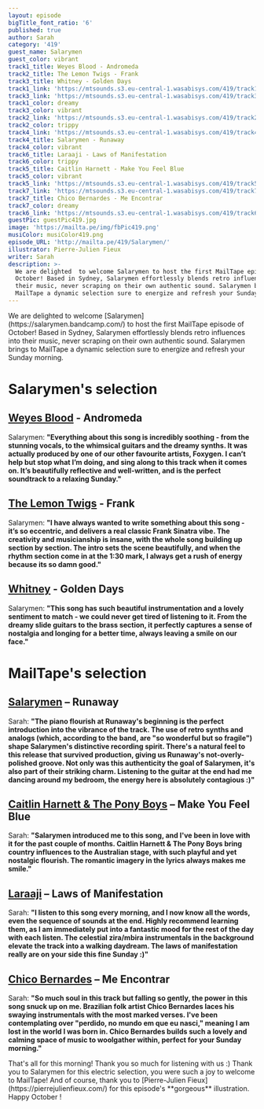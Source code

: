```yaml
---
layout: episode
bigTitle_font_ratio: '6'
published: true
author: Sarah
category: '419'
guest_name: Salarymen
guest_color: vibrant
track1_title: Weyes Blood - Andromeda
track2_title: The Lemon Twigs - Frank
track3_title: Whitney - Golden Days
track1_link: 'https://mtsounds.s3.eu-central-1.wasabisys.com/419/track1.mp3'
track3_link: 'https://mtsounds.s3.eu-central-1.wasabisys.com/419/track3.mp3'
track1_color: dreamy
track3_color: vibrant
track2_link: 'https://mtsounds.s3.eu-central-1.wasabisys.com/419/track2.mp3'
track2_color: trippy
track4_link: 'https://mtsounds.s3.eu-central-1.wasabisys.com/419/track4.mp3'
track4_title: Salarymen - Runaway
track4_color: vibrant
track6_title: Laraaji - Laws of Manifestation
track6_color: trippy
track5_title: Caitlin Harnett - Make You Feel Blue
track5_color: vibrant
track5_link: 'https://mtsounds.s3.eu-central-1.wasabisys.com/419/track5.mp3'
track7_link: 'https://mtsounds.s3.eu-central-1.wasabisys.com/419/track7.mp3'
track7_title: Chico Bernardes - Me Encontrar
track7_color: dreamy
track6_link: 'https://mtsounds.s3.eu-central-1.wasabisys.com/419/track6.mp3'
guestPic: guestPic419.jpg
image: 'https://mailta.pe/img/fbPic419.png'
musiColor: musiColor419.png
episode_URL: 'http://mailta.pe/419/Salarymen/'
illustrator: Pierre-Julien Fieux
writer: Sarah
description: >-
  We are delighted  to welcome Salarymen to host the first MailTape episode of
  October! Based in Sydney, Salarymen effortlessly blends retro influences into
  their music, never scraping on their own authentic sound. Salarymen brings to
  MailTape a dynamic selection sure to energize and refresh your Sunday morning.
---
```

<p id="introduction">We are delighted  to welcome [Salarymen](https://salarymen.bandcamp.com/) to host the first MailTape episode of October! Based in Sydney, Salarymen effortlessly blends retro influences into their music, never scraping on their own authentic sound. Salarymen brings to MailTape a dynamic selection sure to energize and refresh your Sunday morning. 

</p>

# Salarymen's selection

## [Weyes Blood](https://weyesblood.bandcamp.com/) - Andromeda
Salarymen: **"**Everything about this song is incredibly soothing - from the stunning vocals, to the whimsical guitars and the dreamy synths. It was actually produced by one of our other favourite artists, Foxygen. I can’t help but stop what I’m doing, and sing along to this track when it comes on. It’s beautifully reflective and well-written, and is the perfect soundtrack to a relaxing Sunday.**"**

## [The Lemon Twigs](https://thelemontwigs.bandcamp.com/) - Frank
Salarymen: **"**I have always wanted to write something about this song - it’s so eccentric, and delivers a real classic Frank Sinatra vibe. The creativity and musicianship is insane, with the whole song building up section by section. The intro sets the scene beautifully, and when the rhythm section come in at the 1:30 mark, I always get a rush of energy because its so damn good.**"** 

## [Whitney](https://whitneychicago.bandcamp.com/) - Golden Days
Salarymen: **"**This song has such beautiful instrumentation and a lovely sentiment to match - we could never get tired of listening to it. From the dreamy slide guitars to the brass section, it perfectly captures a sense of nostalgia and longing for a better time, always leaving a smile on our face.**"**

# MailTape's selection

## [Salarymen](https://salarymen.bandcamp.com/) – Runaway
Sarah: **"**The piano flourish at Runaway's beginning is the perfect introduction into the vibrance of the track. The use of retro synths and analogs (which, according to the band, are "so wonderful but so fragile") shape Salarymen's distinctive recording spirit. There's a natural feel to this release that survived production, giving us Runaway's not-overly-polished groove. Not only was this authenticity the goal of Salarymen, it's also part of their striking charm. Listening to the guitar at the end had me dancing around my bedroom, the energy here is absolutely contagious :)**"**

## [Caitlin Harnett & The Pony Boys](https://caitlinharnett.bandcamp.com/music) – Make You Feel Blue
Sarah: **"**Salarymen introduced me to this song, and I've been in love with it for the past couple of months. Caitlin Harnett & The Pony Boys bring country influences to the Australian stage, with such playful and yet nostalgic flourish. The romantic imagery in the lyrics always makes me smile.**"**

## [Laraaji](https://laraajimusic.bandcamp.com/) – Laws of Manifestation
Sarah: **"**I listen to this song every morning, and I now know all the words, even the sequence of sounds at the end. Highly recommend learning them, as I am immediately put into a fantastic mood for the rest of the day with each listen. The celestial zira/mbira instrumentals in the background elevate the track into a walking daydream. The laws of manifestation really are on your side this fine Sunday :)**"**

## [Chico Bernardes](https://chicobernardes.bandcamp.com/album/chico-bernardes) – Me Encontrar
Sarah: **"**So much soul in this track but falling so gently, the power in this song snuck up on me. Brazilian folk artist Chico Bernardes laces his swaying instrumentals with the most marked verses. I've been contemplating over "perdido, no mundo em que eu nasci," meaning I am lost in the world I was born in. Chico Bernardes builds such a lovely and calming space of music to woolgather within, perfect for your Sunday morning.**"**

<p id="outroduction">That's all for this morning! Thank you so much for listening with us :) Thank you to Salarymen for this electric selection, you were such a joy to welcome to MailTape! And of course, thank you to [Pierre-Julien Fieux](https://pierrejulienfieux.com/) for this episode's **gorgeous** illustration. Happy October !</p>
